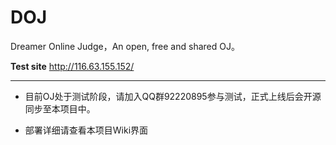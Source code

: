 # DOJ
Dreamer Online Judge，An open, free and shared OJ。

**Test site** http://116.63.155.152/

---

* 目前OJ处于测试阶段，请加入QQ群92220895参与测试，正式上线后会开源同步至本项目中。

* 部署详细请查看本项目Wiki界面

